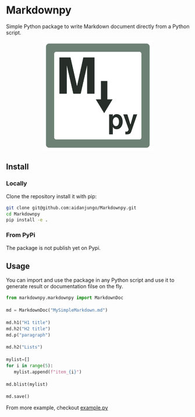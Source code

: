 # Markdownpy

Simple Python package to write Markdown document directly from a Python script.

<div align=center><img src="logo/markdownpy_logo.png" alt="" height=300/></div>

## Install

### Locally

Clone the repository install it with pip:

```bash
git clone git@github.com:aidanjungo/Markdownpy.git
cd Markdownpy
pip install -e .
```

### From PyPi

The package is not publish yet on Pypi.

## Usage

You can import and use the package in any Python script and use it to generate result or documentation filse on the fly.

```python
from markdownpy.markdownpy import MarkdownDoc

md = MarkdownDoc("MySimpleMarkdown.md")

md.h1("H1 title")
md.h2("H2 title")
md.p("paragraph")

md.h2("Lists")

mylist=[]
for i in range(5):
   mylist.append(f"item_{i}") 

md.blist(mylist)

md.save()
```

From more example, checkout [example.py](examples/example.py)

